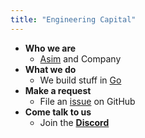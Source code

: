 ```yaml
---
title: "Engineering Capital"
---
```


- **Who we are**
  * [Asim](https://github.com/asim) and Company
- **What we do**
  * We build stuff in [Go](https://go.dev)
- **Make a request**
  * File an [issue](https://github.com/asim/aslam/issues/new) on GitHub
- **Come talk to us**
  * Join the [**Discord**](https://discord.gg/FjrMrxNehR)
